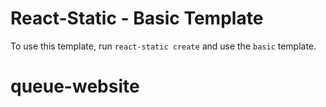 # React-Static - Basic Template

To use this template, run `react-static create` and use the `basic` template.
# queue-website
